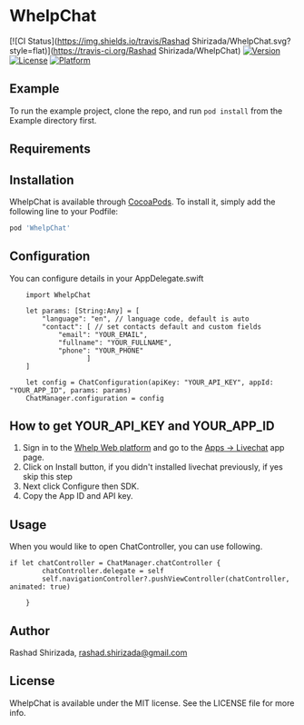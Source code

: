 # WhelpChat

[![CI Status](https://img.shields.io/travis/Rashad Shirizada/WhelpChat.svg?style=flat)](https://travis-ci.org/Rashad Shirizada/WhelpChat)
[![Version](https://img.shields.io/cocoapods/v/WhelpChat.svg?style=flat)](https://cocoapods.org/pods/WhelpChat)
[![License](https://img.shields.io/cocoapods/l/WhelpChat.svg?style=flat)](https://cocoapods.org/pods/WhelpChat)
[![Platform](https://img.shields.io/cocoapods/p/WhelpChat.svg?style=flat)](https://cocoapods.org/pods/WhelpChat)

## Example

To run the example project, clone the repo, and run `pod install` from the Example directory first.

## Requirements

## Installation

WhelpChat is available through [CocoaPods](https://cocoapods.org). To install
it, simply add the following line to your Podfile:

```ruby
pod 'WhelpChat'
```
## Configuration
You can configure details in your AppDelegate.swift

		import WhelpChat

        let params: [String:Any] = [
            "language": "en", // language code, default is auto
            "contact": [ // set contacts default and custom fields
                "email": "YOUR_EMAIL",
                "fullname": "YOUR_FULLNAME",
                "phone": "YOUR_PHONE"
                       ]
        ]
        
        let config = ChatConfiguration(apiKey: "YOUR_API_KEY", appId: "YOUR_APP_ID", params: params)
        ChatManager.configuration = config
        
## How to get YOUR_API_KEY and YOUR_APP_ID
 1. Sign in to the [Whelp Web platform](https://whelp.co) and go to the [Apps -> Livechat](https://whelp.co) app page. 
 2. Click on Install button, if you didn't installed livechat previously, if yes skip this step
 3. Next click Configure then SDK.
 4. Copy the App ID and API key.
 
 
## Usage
When you would like to open ChatController, you can use following.

    if let chatController = ChatManager.chatController {
            chatController.delegate = self
            self.navigationController?.pushViewController(chatController, animated: true)
            
        }

## Author

Rashad Shirizada, rashad.shirizada@gmail.com

## License

WhelpChat is available under the MIT license. See the LICENSE file for more info.
